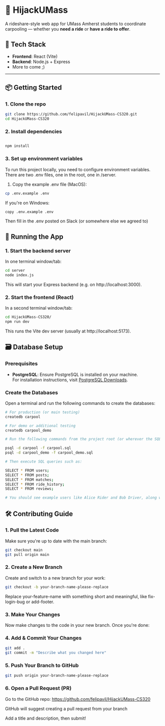 # 🚗 HijackUMass

A rideshare-style web app for UMass Amherst students to coordinate carpooling — whether you **need a ride** or **have a ride to offer**.

## 🔧 Tech Stack

- **Frontend**: React (Vite)
- **Backend**: Node.js + Express
- More to come ;)

---

## 📦 Getting Started

### 1. Clone the repo

```bash
git clone https://github.com/felipavil/HijackUMass-CS320.git
cd HijackUMass-CS320

```
### 2. Install dependencies

```bash

npm install

```

### 3. Set up environment variables
To run this project locally, you need to configure environment variables.
There are two .env files, one in the root, one in /server.

1. Copy the example .env file (MacOS):
```bash
cp .env.example .env
```
If you're on Windows:

```bash
copy .env.example .env
```
Then fill in the .env posted on Slack (or somewhere else we agreed to)

## 🚀 Running the App

### 1. Start the backend server

In one terminal window/tab:

```bash
cd server
node index.js
```
This will start your Express backend (e.g. on http://localhost:3000).

### 2. Start the frontend (React)
In a second terminal window/tab:

```bash
cd HijackUMass-CS320/
npm run dev
```
This runs the Vite dev server (usually at http://localhost:5173).

## 🗃️ Database Setup

### Prerequisites

- **PostgreSQL**: Ensure PostgreSQL is installed on your machine.  
  For installation instructions, visit [PostgreSQL Downloads](https://www.postgresql.org/download/).

### Create the Databases

Open a terminal and run the following commands to create the databases:

```bash
# For production (or main testing)
createdb carpool

# For demo or additional testing
createdb carpool_demo

# Run the following commands from the project root (or wherever the SQL files are located):

psql -d carpool -f carpool.sql
psql -d carpool_demo -f carpool_demo.sql

# Then execute SQL queries such as:

SELECT * FROM users;
SELECT * FROM posts;
SELECT * FROM matches;
SELECT * FROM ride_history;
SELECT * FROM reviews;

# You should see example users like Alice Rider and Bob Driver, along with their associated posts and matches.
```
## 🛠️ Contributing Guide

### 1. Pull the Latest Code
Make sure you're up to date with the main branch:

```bash
git checkout main
git pull origin main
```

### 2. Create a New Branch
Create and switch to a new branch for your work:

```bash
git checkout -b your-branch-name-please-replace
```
Replace your-feature-name with something short and meaningful, like fix-login-bug or add-footer.

### 3. Make Your Changes
Now make changes to the code in your new branch. Once you're done:

### 4. Add & Commit Your Changes
```bash
git add .
git commit -m "Describe what you changed here"
```

### 5. Push Your Branch to GitHub
```bash
git push origin your-branch-name-please-replace
```
### 6. Open a Pull Request (PR)
Go to the GitHub repo: https://github.com/felipavil/HijackUMass-CS320

GitHub will suggest creating a pull request from your branch

Add a title and description, then submit!
